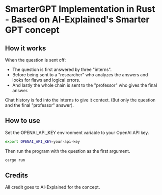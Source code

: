 # SmarterGPT Implementation in Rust - Based on AI-Explained's Smarter GPT concept

## How it works

When the question is sent off:

* The question is first answered by three "interns".
* Before being sent to a "researcher" who analyzes the answers and looks for flaws and logical errors.
* And lastly the whole chain is sent to the "professor" who gives the final answer.

Chat history is fed into the interns to give it context. (But only the question and the final "professor" answer).

## How to use

Set the OPENAI_API_KEY environment variable to your OpenAI API key.

```bash
export OPENAI_API_KEY=your-api-key
```

Then run the program with the question as the first argument.

```bash
cargo run
```

## Credits

All credit goes to AI-Explained for the concept.

